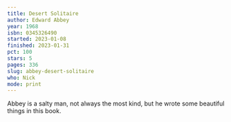 ```yaml
---
title: Desert Solitaire
author: Edward Abbey
year: 1968
isbn: 0345326490
started: 2023-01-08
finished: 2023-01-31
pct: 100
stars: 5
pages: 336
slug: abbey-desert-solitaire
who: Nick
mode: print
---
```


Abbey is a salty man, not always the most kind, but he wrote some beautiful things in this book.
